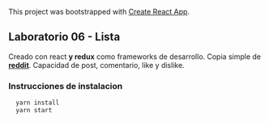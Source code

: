 This project was bootstrapped with [Create React App](https://github.com/facebookincubator/create-react-app).

## Laboratorio 06 - Lista

Creado con react **y redux** como frameworks de desarrollo. Copia simple de [**reddit**](https://reddit.com). Capacidad de post, comentario, like y dislike.

### Instrucciones de instalacion
```bash
  yarn install
  yarn start
```